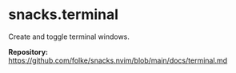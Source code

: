 # snacks.terminal

Create and toggle terminal windows.

**Repository:** <https://github.com/folke/snacks.nvim/blob/main/docs/terminal.md>
